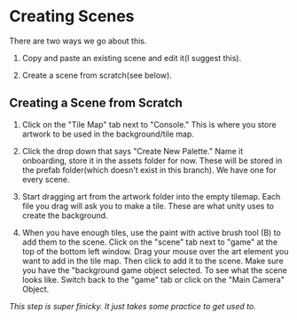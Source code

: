 # Creating Scenes

There are two ways we go about this. 

1. Copy and paste an existing scene and edit it(I suggest this).

2. Create a scene from scratch(see below).

##  Creating a Scene from Scratch


1. Click on the "Tile Map" tab next to "Console." This is where you store artwork to be used in the background/tile map.

2. Click the drop down that says "Create New Palette." Name it onboarding, store it in the assets folder for now. These will be stored in the prefab folder(which doesn't exist in this branch). We have one for every scene.

3. Start dragging art from the artwork folder into the empty tilemap. Each file you drag will ask you to make a tile. These are what unity uses to create the background.

4. When you have enough tiles, use the paint with active brush tool (B) to add them to the scene. Click on the "scene" tab next to "game" at the top of the bottom left window. Drag your mouse over the art element you want to add in the tile map. Then click to add it to the scene. Make sure you have the "background game object selected. To see what the scene looks like. Switch back to the "game" tab or click on the "Main Camera" Object.

_This step is super finicky. It just takes some practice to get used to._

